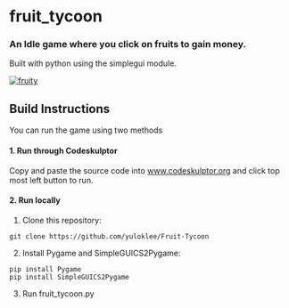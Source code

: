 # fruit_tycoon
### An Idle game where you click on fruits to gain money. 
Built with python using the simplegui module.

[![fruity](fruit.gif)](#)

## Build Instructions
You can run the game using two methods

#### 1. **Run through Codeskulptor**
Copy and paste the source code into www.codeskulptor.org and click top most left button to run.

#### 2. **Run locally**
1. Clone this repository:
```
git clone https://github.com/yuloklee/Fruit-Tycoon
```

2. Install Pygame and SimpleGUICS2Pygame:

```
pip install Pygame
pip install SimpleGUICS2Pygame
```

3. Run fruit_tycoon.py
